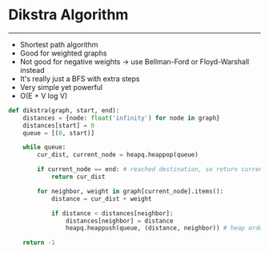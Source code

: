 # Dikstra Algorithm

---

- Shortest path algorithm
- Good for weighted graphs
- Not good for negative weights -> use Bellman-Ford or Floyd-Warshall instead
- It's really just a BFS with extra steps
- Very simple yet powerful
- O(E + V log V)

```python
def dikstra(graph, start, end):
    distances = {node: float('infinity') for node in graph}
    distances[start] = 0
    queue = [(0, start)]

    while queue:
        cur_dist, current_node = heapq.heappop(queue)

        if current_node == end: # reached destination, so return current distance
            return cur_dist

        for neighbor, weight in graph[current_node].items():
            distance = cur_dist + weight

            if distance < distances[neighbor]:
                distances[neighbor] = distance
                heapq.heappush(queue, (distance, neighbor)) # heap orders by distance -> shortest comes first

    return -1

```